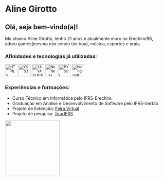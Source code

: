 # Aline Girotto

## Olá, seja bem-vindo(a)!
 Me chamo Aline Girotto, tenho 21 anos e atualmente moro no Erechim/RS, adoro games(mesmo não sendo tão boa), música, esportes e praia.

### Afinidades e tecnologias já utilizadas:
<code><img width="40px" src="https://cdn.jsdelivr.net/gh/devicons/devicon/icons/html5/html5-original-wordmark.svg" title = "HTML5"/></code>
<code><img width="40px" src="https://cdn.jsdelivr.net/gh/devicons/devicon/icons/css3/css3-original-wordmark.svg" title = "CSS3"/></code>
<code><img width="40px" src="https://cdn.jsdelivr.net/gh/devicons/devicon/icons/javascript/javascript-original.svg" title = "JAVASCRIPT"/></code>
<code><img width="40px" src="https://cdn.jsdelivr.net/gh/devicons/devicon/icons/nodejs/nodejs-original.svg" title = "Node.Js"/></code>
<code><img width="40px" src="https://cdn.jsdelivr.net/gh/devicons/devicon/icons/mysql/mysql-original.svg" title = "MYSQL"/></code>
<code><img width="40px" src="https://cdn.jsdelivr.net/gh/devicons/devicon/icons/mongodb/mongodb-original-wordmark.svg" title = "MongoDB"/></code>

### Experiências e formações:
- Curso Técnico em Informática pelo IFRS-Erechim.
- Graduação em Análise e Desenvolvimento de Software pelo IFRS-Sertão
- Projeto de Extenção: <a href="https://feiravirtual.erechim.ifrs.edu.br/">Feira Virtual</a>
- Projeto de pesquisa: <a href="http://tour.sertao.ifrs.edu.br/">TourIFRS</a>
<p align="center">
<div>
<a href="https://github.com/AlineGirotto/AlineGirotto">
<img loading="lazy" height="180em" src="https://github-readme-stats.vercel.app/api/top-langs/?username=AlineGirotto&layout=compact&langs_count=7&theme=dracula"/>
</div>
</a>
</p>
